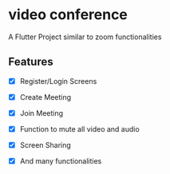 # video conference

A Flutter Project similar to zoom functionalities

## Features

- [x] Register/Login Screens
- [x] Create Meeting
- [x] Join Meeting
- [x] Function to mute all video and audio
- [x] Screen Sharing
- [x] And many functionalities


